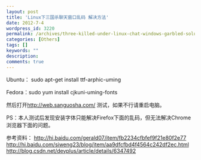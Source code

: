 ```yaml
---
layout: post
title: 'Linux下三国杀聊天窗口乱码 解决方法'
date: 2012-7-4
wordpress_id: 3220
permalink: /archives/three-killed-under-linux-chat-windows-garbled-solution.html
categories: [Others]
tags: []
keywords: ""
description: 
comments: true
---
```

Ubuntu： sudo apt-get install ttf-arphic-uming

Fedora：sudo yum install cjkuni-uming-fonts

然后打开<http://web.sanguosha.com/> 测试，如果不行请重启电脑。


PS：本人测试后发现安装字体只能解决Firefox下面的乱码，但无法解决Chrome浏览器下面的问题。

参考资料：
<http://hi.baidu.com/gerald07/item/fb2234cfbfef9f21e80f2e77>
<http://hi.baidu.com/siweng23/blog/item/aa9dfcfbd4f4564c242df2ec.html>
<http://blog.csdn.net/devplus/article/details/6347492>
